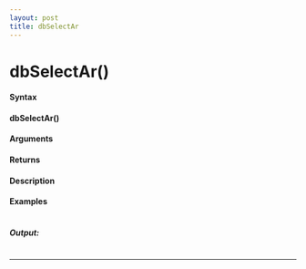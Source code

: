 ```yaml
---
layout: post
title: dbSelectAr
---
```


# dbSelectAr()


#### Syntax

#### dbSelectAr()

#### Arguments

#### Returns

#### Description

#### Examples

```

```

##### Output:

```

```

---